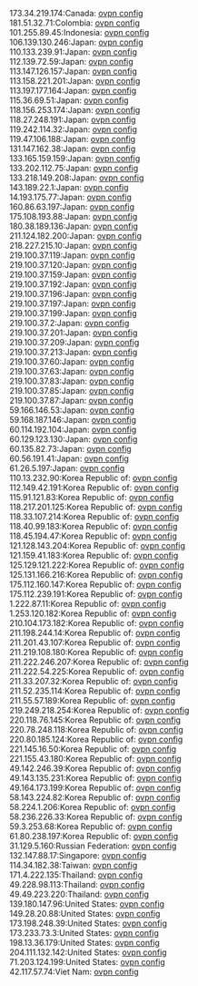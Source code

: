 173.34.219.174:Canada: [ovpn config](vpn/173_34_219_174.ovpn)  
181.51.32.71:Colombia: [ovpn config](vpn/181_51_32_71.ovpn)  
101.255.89.45:Indonesia: [ovpn config](vpn/101_255_89_45.ovpn)  
106.139.130.246:Japan: [ovpn config](vpn/106_139_130_246.ovpn)  
110.133.239.91:Japan: [ovpn config](vpn/110_133_239_91.ovpn)  
112.139.72.59:Japan: [ovpn config](vpn/112_139_72_59.ovpn)  
113.147.126.157:Japan: [ovpn config](vpn/113_147_126_157.ovpn)  
113.158.221.201:Japan: [ovpn config](vpn/113_158_221_201.ovpn)  
113.197.177.164:Japan: [ovpn config](vpn/113_197_177_164.ovpn)  
115.36.69.51:Japan: [ovpn config](vpn/115_36_69_51.ovpn)  
118.156.253.174:Japan: [ovpn config](vpn/118_156_253_174.ovpn)  
118.27.248.191:Japan: [ovpn config](vpn/118_27_248_191.ovpn)  
119.242.114.32:Japan: [ovpn config](vpn/119_242_114_32.ovpn)  
119.47.106.188:Japan: [ovpn config](vpn/119_47_106_188.ovpn)  
131.147.162.38:Japan: [ovpn config](vpn/131_147_162_38.ovpn)  
133.165.159.159:Japan: [ovpn config](vpn/133_165_159_159.ovpn)  
133.202.112.75:Japan: [ovpn config](vpn/133_202_112_75.ovpn)  
133.218.149.208:Japan: [ovpn config](vpn/133_218_149_208.ovpn)  
143.189.22.1:Japan: [ovpn config](vpn/143_189_22_1.ovpn)  
14.193.175.77:Japan: [ovpn config](vpn/14_193_175_77.ovpn)  
160.86.63.197:Japan: [ovpn config](vpn/160_86_63_197.ovpn)  
175.108.193.88:Japan: [ovpn config](vpn/175_108_193_88.ovpn)  
180.38.189.136:Japan: [ovpn config](vpn/180_38_189_136.ovpn)  
211.124.182.200:Japan: [ovpn config](vpn/211_124_182_200.ovpn)  
218.227.215.10:Japan: [ovpn config](vpn/218_227_215_10.ovpn)  
219.100.37.119:Japan: [ovpn config](vpn/219_100_37_119.ovpn)  
219.100.37.120:Japan: [ovpn config](vpn/219_100_37_120.ovpn)  
219.100.37.159:Japan: [ovpn config](vpn/219_100_37_159.ovpn)  
219.100.37.192:Japan: [ovpn config](vpn/219_100_37_192.ovpn)  
219.100.37.196:Japan: [ovpn config](vpn/219_100_37_196.ovpn)  
219.100.37.197:Japan: [ovpn config](vpn/219_100_37_197.ovpn)  
219.100.37.199:Japan: [ovpn config](vpn/219_100_37_199.ovpn)  
219.100.37.2:Japan: [ovpn config](vpn/219_100_37_2.ovpn)  
219.100.37.201:Japan: [ovpn config](vpn/219_100_37_201.ovpn)  
219.100.37.209:Japan: [ovpn config](vpn/219_100_37_209.ovpn)  
219.100.37.213:Japan: [ovpn config](vpn/219_100_37_213.ovpn)  
219.100.37.60:Japan: [ovpn config](vpn/219_100_37_60.ovpn)  
219.100.37.63:Japan: [ovpn config](vpn/219_100_37_63.ovpn)  
219.100.37.83:Japan: [ovpn config](vpn/219_100_37_83.ovpn)  
219.100.37.85:Japan: [ovpn config](vpn/219_100_37_85.ovpn)  
219.100.37.87:Japan: [ovpn config](vpn/219_100_37_87.ovpn)  
59.166.146.53:Japan: [ovpn config](vpn/59_166_146_53.ovpn)  
59.168.187.146:Japan: [ovpn config](vpn/59_168_187_146.ovpn)  
60.114.192.104:Japan: [ovpn config](vpn/60_114_192_104.ovpn)  
60.129.123.130:Japan: [ovpn config](vpn/60_129_123_130.ovpn)  
60.135.82.73:Japan: [ovpn config](vpn/60_135_82_73.ovpn)  
60.56.191.41:Japan: [ovpn config](vpn/60_56_191_41.ovpn)  
61.26.5.197:Japan: [ovpn config](vpn/61_26_5_197.ovpn)  
110.13.232.90:Korea Republic of: [ovpn config](vpn/110_13_232_90.ovpn)  
112.149.42.191:Korea Republic of: [ovpn config](vpn/112_149_42_191.ovpn)  
115.91.121.83:Korea Republic of: [ovpn config](vpn/115_91_121_83.ovpn)  
118.217.201.125:Korea Republic of: [ovpn config](vpn/118_217_201_125.ovpn)  
118.33.107.214:Korea Republic of: [ovpn config](vpn/118_33_107_214.ovpn)  
118.40.99.183:Korea Republic of: [ovpn config](vpn/118_40_99_183.ovpn)  
118.45.194.47:Korea Republic of: [ovpn config](vpn/118_45_194_47.ovpn)  
121.128.143.204:Korea Republic of: [ovpn config](vpn/121_128_143_204.ovpn)  
121.159.41.183:Korea Republic of: [ovpn config](vpn/121_159_41_183.ovpn)  
125.129.121.222:Korea Republic of: [ovpn config](vpn/125_129_121_222.ovpn)  
125.131.166.216:Korea Republic of: [ovpn config](vpn/125_131_166_216.ovpn)  
175.112.160.147:Korea Republic of: [ovpn config](vpn/175_112_160_147.ovpn)  
175.112.239.191:Korea Republic of: [ovpn config](vpn/175_112_239_191.ovpn)  
1.222.87.11:Korea Republic of: [ovpn config](vpn/1_222_87_11.ovpn)  
1.253.120.182:Korea Republic of: [ovpn config](vpn/1_253_120_182.ovpn)  
210.104.173.182:Korea Republic of: [ovpn config](vpn/210_104_173_182.ovpn)  
211.198.244.14:Korea Republic of: [ovpn config](vpn/211_198_244_14.ovpn)  
211.201.43.107:Korea Republic of: [ovpn config](vpn/211_201_43_107.ovpn)  
211.219.108.180:Korea Republic of: [ovpn config](vpn/211_219_108_180.ovpn)  
211.222.246.207:Korea Republic of: [ovpn config](vpn/211_222_246_207.ovpn)  
211.222.54.225:Korea Republic of: [ovpn config](vpn/211_222_54_225.ovpn)  
211.33.207.32:Korea Republic of: [ovpn config](vpn/211_33_207_32.ovpn)  
211.52.235.114:Korea Republic of: [ovpn config](vpn/211_52_235_114.ovpn)  
211.55.57.189:Korea Republic of: [ovpn config](vpn/211_55_57_189.ovpn)  
219.249.218.254:Korea Republic of: [ovpn config](vpn/219_249_218_254.ovpn)  
220.118.76.145:Korea Republic of: [ovpn config](vpn/220_118_76_145.ovpn)  
220.78.248.118:Korea Republic of: [ovpn config](vpn/220_78_248_118.ovpn)  
220.80.185.124:Korea Republic of: [ovpn config](vpn/220_80_185_124.ovpn)  
221.145.16.50:Korea Republic of: [ovpn config](vpn/221_145_16_50.ovpn)  
221.155.43.180:Korea Republic of: [ovpn config](vpn/221_155_43_180.ovpn)  
49.142.246.39:Korea Republic of: [ovpn config](vpn/49_142_246_39.ovpn)  
49.143.135.231:Korea Republic of: [ovpn config](vpn/49_143_135_231.ovpn)  
49.164.173.199:Korea Republic of: [ovpn config](vpn/49_164_173_199.ovpn)  
58.143.224.82:Korea Republic of: [ovpn config](vpn/58_143_224_82.ovpn)  
58.224.1.206:Korea Republic of: [ovpn config](vpn/58_224_1_206.ovpn)  
58.236.226.33:Korea Republic of: [ovpn config](vpn/58_236_226_33.ovpn)  
59.3.253.68:Korea Republic of: [ovpn config](vpn/59_3_253_68.ovpn)  
61.80.238.197:Korea Republic of: [ovpn config](vpn/61_80_238_197.ovpn)  
31.129.5.160:Russian Federation: [ovpn config](vpn/31_129_5_160.ovpn)  
132.147.88.17:Singapore: [ovpn config](vpn/132_147_88_17.ovpn)  
114.34.182.38:Taiwan: [ovpn config](vpn/114_34_182_38.ovpn)  
171.4.222.135:Thailand: [ovpn config](vpn/171_4_222_135.ovpn)  
49.228.98.113:Thailand: [ovpn config](vpn/49_228_98_113.ovpn)  
49.49.223.220:Thailand: [ovpn config](vpn/49_49_223_220.ovpn)  
139.180.147.96:United States: [ovpn config](vpn/139_180_147_96.ovpn)  
149.28.20.88:United States: [ovpn config](vpn/149_28_20_88.ovpn)  
173.198.248.39:United States: [ovpn config](vpn/173_198_248_39.ovpn)  
173.233.73.3:United States: [ovpn config](vpn/173_233_73_3.ovpn)  
198.13.36.179:United States: [ovpn config](vpn/198_13_36_179.ovpn)  
204.111.132.142:United States: [ovpn config](vpn/204_111_132_142.ovpn)  
71.203.124.199:United States: [ovpn config](vpn/71_203_124_199.ovpn)  
42.117.57.74:Viet Nam: [ovpn config](vpn/42_117_57_74.ovpn)  

